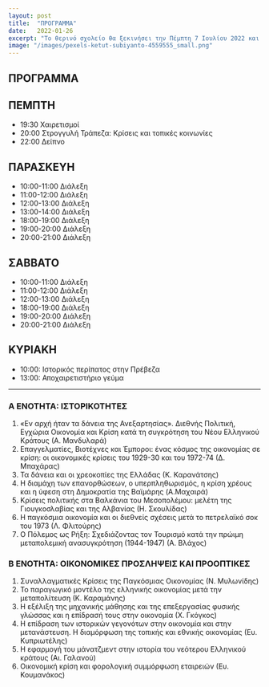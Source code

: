 ```yaml
---
layout: post
title:  "ΠΡΟΓΡΑΜΜΑ"
date:   2022-01-26
excerpt: "Το θερινό σχολείο θα ξεκινήσει την Πέμπτη 7 Ιουλίου 2022 και θα ολοκληρωθεί την Κυριακή 10 Ιουλίου 2022"
image: "/images/pexels-ketut-subiyanto-4559555_small.png"
---
```


## ΠΡΟΓΡΑΜΜΑ 

## ΠΕΜΠΤΗ

* 19:30 Χαιρετισμοί
* 20:00 Στρογγυλή Τράπεζα: Κρίσεις και τοπικές κοινωνίες
* 22:00 Δείπνο

## ΠΑΡΑΣΚΕΥΗ

* 10:00-11:00 Διάλεξη
* 11:00-12:00 Διάλεξη
* 12:00-13:00 Διάλεξη
* 13:00-14:00 Διάλεξη
* 18:00-19:00 Διάλεξη
* 19:00-20:00 Διάλεξη
* 20:00-21:00 Διάλεξη

## ΣΑΒΒΑΤΟ

* 10:00-11:00 Διάλεξη
* 11:00-12:00 Διάλεξη
* 12:00-13:00 Διάλεξη
* 18:00-19:00 Διάλεξη
* 19:00-20:00 Διάλεξη
* 20:00-21:00 Διάλεξη

## ΚΥΡΙΑΚΗ

* 10:00: Ιστορικός περίπατος στην Πρέβεζα
* 13:00: Αποχαιρετιστήριο γεύμα

---

### Α ΕΝΟΤΗΤΑ: ΙΣΤΟΡΙΚΟΤΗΤΕΣ

1. «Εν αρχή ήταν τα δάνεια της Ανεξαρτησίας». Διεθνής Πολιτική, Εγχώρια Οικονομία και Κρίση κατά τη συγκρότηση του Νέου Ελληνικού Κράτους (Α. Μανδυλαρά)
2. Επαγγελματίες, Βιοτέχνες και Έμποροι: ένας κόσμος της οικονομίας σε κρίση: οι οικονομικές κρίσεις του 1929-30 και του 1972-74 (Δ. Μπαχάρας)
3. Τα δάνεια και οι χρεοκοπίες της Ελλάδας (Κ. Καρανάτσης)
4. Η διαμάχη των επανορθώσεων, ο υπερπληθωρισμός, η κρίση χρέους και η ύφεση στη Δημοκρατία της Βαϊμάρης (A.Μαχαιρά)
5. Κρίσεις πολιτικής στα Βαλκάνια του Μεσοπολέμου: μελέτη της Γιουγκοσλαβίας και της Αλβανίας (Η. Σκουλίδας)
6. Η παγκόσμια οικονομία και οι διεθνείς σχέσεις μετά το πετρελαϊκό σοκ του 1973 (Λ. Φλιτούρης)
7. Ο Πόλεμος ως Ρήξη: Σχεδιάζοντας τον Τουρισμό κατά την πρώιμη μεταπολεμική ανασυγκρότηση (1944-1947) (Α. Βλάχος)


### Β ΕΝΟΤΗΤΑ: ΟΙΚΟΝΟΜΙΚΕΣ ΠΡΟΣΛΗΨΕΙΣ ΚΑΙ ΠΡΟΟΠΤΙΚΕΣ
1. Συναλλαγματικές Κρίσεις της Παγκόσμιας Οικονομίας (Ν.  Μυλωνίδης)
2. Το παραγωγικό μοντέλο της ελληνικής οικονομίας μετά την μεταπολίτευση (Κ. Καραμάνης)
3. Η εξέλιξη της μηχανικής μάθησης και της επεξεργασίας φυσικής γλώσσας και η επίδρασή τους στην οικονομία (Χ. Γκόγκος)
4. Η επίδραση των ιστορικών γεγονότων στην οικονομία και στην μετανάστευση. Η διαμόρφωση της τοπικής και εθνικής οικονομίας (Ευ. Κυπριωτέλης)
5. Η εφαρμογή του μάνατζμεντ  στην ιστορία του νεότερου Ελληνικού κράτους (Αι. Γαλανού)
6. Οικονομική κρίση και φορολογική συμμόρφωση εταιρειών (Ευ. Κουμανάκος)


<!-- ## Features
### Auto-Generating Sitemap
The sitemap is auto generated! Just simply change the front matter of each site. It looks like so...
```
sitemap:
    priority: 0.7
    lastmod: 2017-11-02
    changefreq: weekly
```
### Formspring integration
The contact form below each page on the footer actually collects information! Just change your email address in the ```_config.yml``` file! -->
